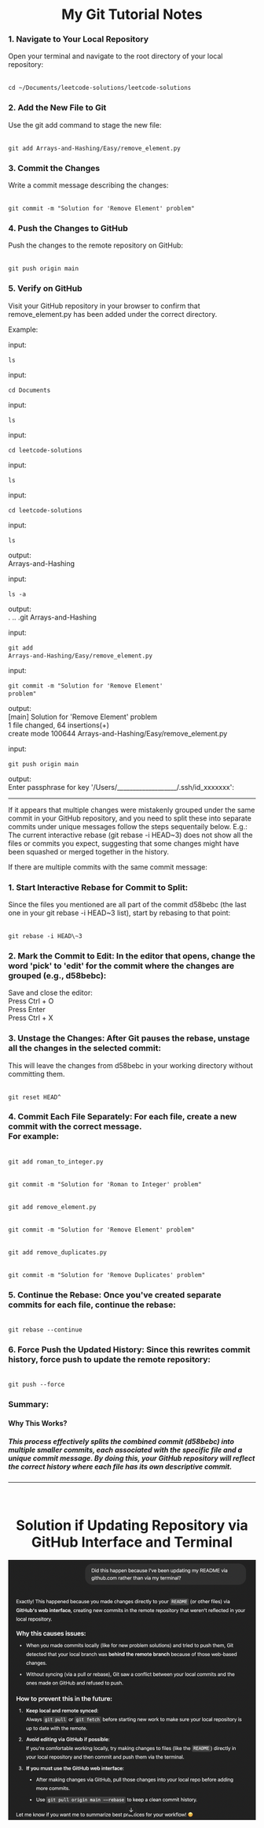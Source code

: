 <!DOCTYPE html>
<html>
<body>	
<h1 align="center"> My Git Tutorial Notes </h1>
<h3>1. Navigate to Your Local Repository</h3>
<p>Open your terminal and navigate to the root directory of your local repository:</p>
<pre><code>
cd ~/Documents/leetcode-solutions/leetcode-solutions
</code></pre>
<h3>2. Add the New File to Git</h3>
<p>Use the git add command to stage the new file:</p>
<pre><code>
git add Arrays-and-Hashing/Easy/remove_element.py
</code></pre>
<h3>3. Commit the Changes</h3>
<p>Write a commit message describing the changes:</p>
<pre><code>
git commit -m "Solution for 'Remove Element' problem"
</code></pre>
<h3>4. Push the Changes to GitHub</h3>
<p>Push the changes to the remote repository on GitHub:</p>
<pre><code>
git push origin main
</code></pre>
<h3>5. Verify on GitHub</h3>
<p>Visit your GitHub repository in your browser to confirm that remove_element.py has been added under the correct directory.</p>

<p>Example:</p>

input: <pre><code>ls</code></pre>

input: <pre><code>cd Documents</code></pre>

input: <pre><code>ls</code></pre>

input: <pre><code>cd leetcode-solutions</code></pre>

input: <pre><code>ls</code></pre>

input: <pre><code>cd leetcode-solutions</code></pre>

input: <pre><code>ls</code></pre>
output:<br> Arrays-and-Hashing

input: <pre><code>ls -a</code></pre>
output:<br> .			..			.git			Arrays-and-Hashing

input: <pre><code>git add Arrays-and-Hashing/Easy/remove_element.py</code></pre>

input: <pre><code>git commit -m "Solution for 'Remove Element' problem"</code></pre>
output:<br>[main] Solution for 'Remove Element' problem <br>
1 file changed, 64 insertions(+) <br>
create mode 100644 Arrays-and-Hashing/Easy/remove_element.py

input: <pre><code>git push origin main</code></pre>
output:<br> Enter passphrase for key '/Users/___________________/.ssh/id_xxxxxxx': 

<hr>

<p>If it appears that multiple changes were mistakenly grouped under the same commit in your GitHub repository, and you need to split these into separate commits under unique messages follow the steps sequentaily below.
E.g.: The current interactive rebase (git rebase -i HEAD~3) does not show all the files or commits you expect, suggesting that some changes might have been squashed or merged together in the history.</p>

If there are multiple commits with the same commit message:<br>
<h3>1. Start Interactive Rebase for Commit to Split:</h3>
<p>Since the files you mentioned are all part of the commit d58bebc (the last one in your git rebase -i HEAD~3 list), start by rebasing to that point:</p>
<pre><code>
git rebase -i HEAD\~3
</code></pre>

<h3>2. Mark the Commit to Edit: In the editor that opens, change the word 'pick' to 'edit' for the commit where the changes are grouped (e.g., d58bebc):</h3>
	<p>Save and close the editor: <br>
		Press Ctrl + O <br>
		Press Enter <br>
		Press Ctrl + X </p>

<h3>3. Unstage the Changes: After Git pauses the rebase, unstage all the changes in the selected commit: </h3>
<p>This will leave the changes from d58bebc in your working directory without committing them. </p>
<pre><code>
git reset HEAD^
</code></pre>
		

<h3>4. Commit Each File Separately: For each file, create a new commit with the correct message. <br> For example: </h3>
<pre><code>
git add roman_to_integer.py
</code></pre>
<pre><code>
git commit -m "Solution for 'Roman to Integer' problem"
</code></pre>
<pre><code>
git add remove_element.py
</code></pre>
<pre><code>
git commit -m "Solution for 'Remove Element' problem"
</code></pre> 
<pre><code>
git add remove_duplicates.py
</code></pre>
<pre><code>
git commit -m "Solution for 'Remove Duplicates' problem"
</code></pre>

<h3>5. Continue the Rebase: Once you've created separate commits for each file, continue the rebase: </h3>
<pre><code>
git rebase --continue
</code></pre>

<h3>6. Force Push the Updated History: Since this rewrites commit history, force push to update the remote repository: </h3>
<pre><code>
git push --force</code></pre>
<h3>Summary:</h3>
<h4>Why This Works?</h4>
<p><h5>This process effectively splits the combined commit (d58bebc) into multiple smaller commits, each associated with the specific file and a unique commit message. By doing this, your GitHub repository will reflect the correct history where each file has its own descriptive commit.</h5></p>

<hr>
<br>
<h1 align="center"> Solution if Updating Repository via GitHub Interface and Terminal </h1>

<p align="center">
<img src="github-pull-and-fetch.png" alt="GitHub Pull & Fetch" width="700">
</p>
</body>
</html>


